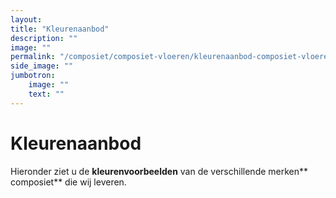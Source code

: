 ```yaml
---
layout: 
title: "Kleurenaanbod"
description: ""
image: ""
permalink: "/composiet/composiet-vloeren/kleurenaanbod-composiet-vloeren/"
side_image: ""
jumbotron:
    image: ""
    text: ""
---
```


# Kleurenaanbod

Hieronder ziet u de **kleurenvoorbeelden** van de verschillende merken** composiet** die wij leveren.